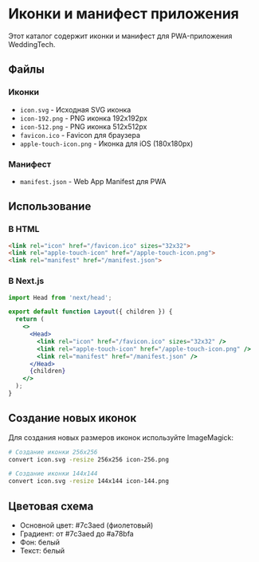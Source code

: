 # Иконки и манифест приложения

Этот каталог содержит иконки и манифест для PWA-приложения WeddingTech.

## Файлы

### Иконки
- `icon.svg` - Исходная SVG иконка
- `icon-192.png` - PNG иконка 192x192px
- `icon-512.png` - PNG иконка 512x512px
- `favicon.ico` - Favicon для браузера
- `apple-touch-icon.png` - Иконка для iOS (180x180px)

### Манифест
- `manifest.json` - Web App Manifest для PWA

## Использование

### В HTML
```html
<link rel="icon" href="/favicon.ico" sizes="32x32">
<link rel="apple-touch-icon" href="/apple-touch-icon.png">
<link rel="manifest" href="/manifest.json">
```

### В Next.js
```jsx
import Head from 'next/head';

export default function Layout({ children }) {
  return (
    <>
      <Head>
        <link rel="icon" href="/favicon.ico" sizes="32x32" />
        <link rel="apple-touch-icon" href="/apple-touch-icon.png" />
        <link rel="manifest" href="/manifest.json" />
      </Head>
      {children}
    </>
  );
}
```

## Создание новых иконок

Для создания новых размеров иконок используйте ImageMagick:

```bash
# Создание иконки 256x256
convert icon.svg -resize 256x256 icon-256.png

# Создание иконки 144x144
convert icon.svg -resize 144x144 icon-144.png
```

## Цветовая схема

- Основной цвет: #7c3aed (фиолетовый)
- Градиент: от #7c3aed до #a78bfa
- Фон: белый
- Текст: белый
